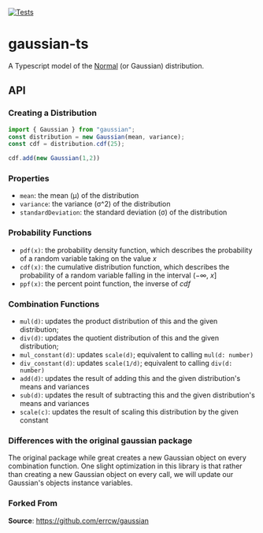 [![Tests](https://github.com/searchlight-tech/-searchlight-gaussian-typescript/workflows/test/badge.svg)](https://github.com/searchlight-tech/-searchlight-gaussian-typescript/actions/workflows/test.yml)

# gaussian-ts

A Typescript model of the [Normal](http://en.wikipedia.org/wiki/Normal_distribution)
(or Gaussian) distribution.

## API

### Creating a Distribution

```typescript
import { Gaussian } from "gaussian";
const distribution = new Gaussian(mean, variance);
const cdf = distribution.cdf(25);

cdf.add(new Gaussian(1,2))
```

### Properties

- `mean`: the mean (μ) of the distribution
- `variance`: the variance (σ^2) of the distribution
- `standardDeviation`: the standard deviation (σ) of the distribution

### Probability Functions

- `pdf(x)`: the probability density function, which describes the probability
  of a random variable taking on the value _x_
- `cdf(x)`: the cumulative distribution function, which describes the
  probability of a random variable falling in the interval (−∞, _x_]
- `ppf(x)`: the percent point function, the inverse of _cdf_

### Combination Functions
- `mul(d)`: updates the product distribution of this and the given distribution;
- `div(d)`: updates the quotient distribution of this and the given distribution;
- `mul_constant(d)`: updates `scale(d)`; equivalent to calling `mul(d: number)`
- `div_constant(d)`: updates `scale(1/d)`; equivalent to calling `div(d: number)`
- `add(d)`: updates the result of adding this and the given distribution's means and variances
- `sub(d)`: updates the result of subtracting this and the given distribution's means and variances
- `scale(c)`: updates the result of scaling this distribution by the given constant


### Differences with the original gaussian package
The original package while great creates a new Gaussian object on every combination function.
One slight optimization in this library is that rather than creating a new Gaussian object 
on every call, we will update our Gaussian's objects instance variables.

### Forked From

__Source__: https://github.com/errcw/gaussian  
